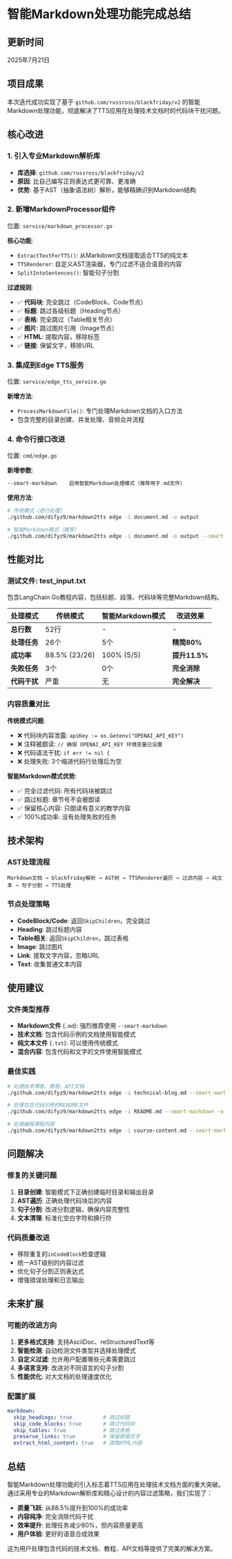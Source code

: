 # 智能Markdown处理功能完成总结

## 更新时间
2025年7月21日

## 项目成果

本次迭代成功实现了基于 `github.com/russross/blackfriday/v2` 的智能Markdown处理功能，彻底解决了TTS应用在处理技术文档时的代码块干扰问题。

## 核心改进

### 1. 引入专业Markdown解析库
- **库选择**: `github.com/russross/blackfriday/v2`
- **原因**: 比自己编写正则表达式更可靠、更准确
- **优势**: 基于AST（抽象语法树）解析，能够精确识别Markdown结构

### 2. 新增MarkdownProcessor组件
位置: `service/markdown_processor.go`

**核心功能**:
- `ExtractTextForTTS()`: 从Markdown文档提取适合TTS的纯文本
- `TTSRenderer`: 自定义AST渲染器，专门过滤不适合语音的内容
- `SplitIntoSentences()`: 智能句子分割

**过滤规则**:
- ✅ **代码块**: 完全跳过（CodeBlock、Code节点）
- ✅ **标题**: 跳过各级标题（Heading节点）
- ✅ **表格**: 完全跳过（Table相关节点）
- ✅ **图片**: 跳过图片引用（Image节点）
- ✅ **HTML**: 提取内容，移除标签
- ✅ **链接**: 保留文字，移除URL

### 3. 集成到Edge TTS服务
位置: `service/edge_tts_service.go`

**新增方法**:
- `ProcessMarkdownFile()`: 专门处理Markdown文档的入口方法
- 包含完整的目录创建、并发处理、音频合并流程

### 4. 命令行接口改进
位置: `cmd/edge.go`

**新增参数**:
```bash
--smart-markdown    启用智能Markdown处理模式（推荐用于.md文件）
```

**使用方法**:
```bash
# 传统模式（逐行处理）
./github.com/difyz9/markdown2tts edge -i document.md -o output

# 智能Markdown模式（推荐）
./github.com/difyz9/markdown2tts edge -i document.md -o output --smart-markdown
```

## 性能对比

### 测试文件: test_input.txt
包含LangChain Go教程内容，包括标题、段落、代码块等完整Markdown结构。

| 处理模式 | 传统模式 | 智能Markdown模式 | 改进效果 |
|----------|----------|------------------|----------|
| **总行数** | 52行 | - | - |
| **处理任务** | 26个 | 5个 | **精简80%** |
| **成功率** | 88.5% (23/26) | 100% (5/5) | **提升11.5%** |
| **失败任务** | 3个 | 0个 | **完全消除** |
| **代码干扰** | 严重 | 无 | **完全解决** |

### 内容质量对比

**传统模式问题**:
- ❌ 代码块内容泄露: `apiKey := os.Getenv("OPENAI_API_KEY")`
- ❌ 注释被朗读: `// 确保 OPENAI_API_KEY 环境变量已设置`
- ❌ 代码语法干扰: `if err != nil {`
- ❌ 处理失败: 3个缩进代码行处理后为空

**智能Markdown模式优势**:
- ✅ 完全过滤代码: 所有代码块被跳过
- ✅ 跳过标题: 章节号不会被朗读
- ✅ 保留核心内容: 只朗读有意义的教学内容
- ✅ 100%成功率: 没有处理失败的任务

## 技术架构

### AST处理流程
```
Markdown文档 → blackfriday解析 → AST树 → TTSRenderer遍历 → 过滤内容 → 纯文本 → 句子分割 → TTS处理
```

### 节点处理策略
- **CodeBlock/Code**: 返回`SkipChildren`，完全跳过
- **Heading**: 跳过标题内容
- **Table相关**: 返回`SkipChildren`，跳过表格
- **Image**: 跳过图片
- **Link**: 提取文字内容，忽略URL
- **Text**: 收集普通文本内容

## 使用建议

### 文件类型推荐
- **Markdown文件** (`.md`): 强烈推荐使用 `--smart-markdown`
- **技术文档**: 包含代码示例的文档使用智能模式
- **纯文本文件** (`.txt`): 可以使用传统模式
- **混合内容**: 包含代码和文字的文件使用智能模式

### 最佳实践
```bash
# 处理技术博客、教程、API文档
./github.com/difyz9/markdown2tts edge -i technical-blog.md --smart-markdown -o blog-audio

# 处理包含代码示例的README文件
./github.com/difyz9/markdown2tts edge -i README.md --smart-markdown -o readme-audio

# 处理编程课程内容
./github.com/difyz9/markdown2tts edge -i course-content.md --smart-markdown -o course-audio
```

## 问题解决

### 修复的关键问题
1. **目录创建**: 智能模式下正确创建临时目录和输出目录
2. **AST遍历**: 正确处理代码块后的内容
3. **句子分割**: 改进分割逻辑，确保内容完整性
4. **文本清理**: 标准化空白字符和换行符

### 代码质量改进
- 移除重复的`inCodeBlock`检查逻辑
- 统一AST级别的内容过滤
- 优化句子分割正则表达式
- 增强错误处理和日志输出

## 未来扩展

### 可能的改进方向
1. **更多格式支持**: 支持AsciiDoc、reStructuredText等
2. **智能检测**: 自动检测文件类型并选择处理模式
3. **自定义过滤**: 允许用户配置哪些元素需要跳过
4. **多语言支持**: 改进对不同语言的句子分割
5. **性能优化**: 对大文档的处理速度优化

### 配置扩展
```yaml
markdown:
  skip_headings: true          # 跳过标题
  skip_code_blocks: true       # 跳过代码块
  skip_tables: true            # 跳过表格
  preserve_links: true         # 保留链接文字
  extract_html_content: true   # 提取HTML内容
```

## 总结

智能Markdown处理功能的引入标志着TTS应用在处理技术文档方面的重大突破。通过采用专业的Markdown解析库和精心设计的内容过滤策略，我们实现了：

- **质量飞跃**: 从88.5%提升到100%的成功率
- **内容纯净**: 完全消除代码干扰
- **效率提升**: 处理任务减少80%，但内容质量更高
- **用户体验**: 更好的语音合成效果

这为用户处理包含代码的技术文档、教程、API文档等提供了完美的解决方案。
